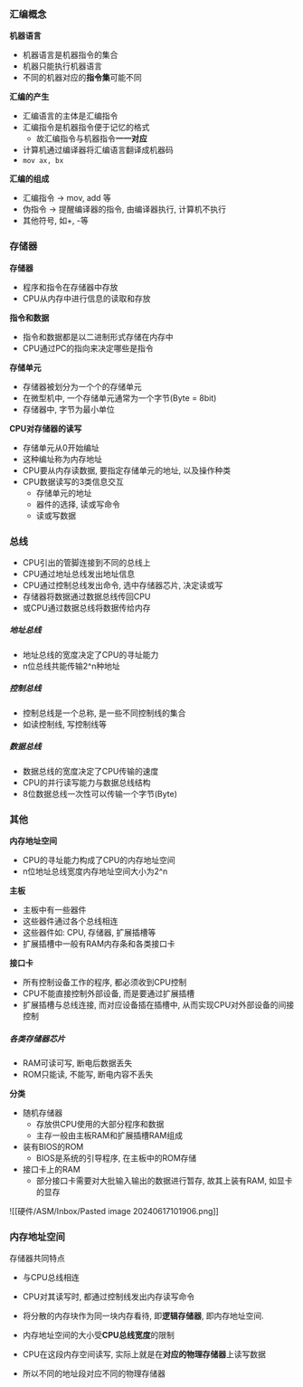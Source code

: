 
### 汇编概念

**机器语言**
- 机器语言是机器指令的集合
- 机器只能执行机器语言
- 不同的机器对应的**指令集**可能不同

**汇编的产生**
- 汇编语言的主体是汇编指令
- 汇编指令是机器指令便于记忆的格式
	- 故汇编指令与机器指令**一一对应**
- 计算机通过编译器将汇编语言翻译成机器码
- `mov ax, bx`

**汇编的组成**
- 汇编指令 -> mov, add 等
- 伪指令 -> 提醒编译器的指令, 由编译器执行, 计算机不执行
- 其他符号, 如+, -等

### 存储器

**存储器**
- 程序和指令在存储器中存放
- CPU从内存中进行信息的读取和存放

**指令和数据**
- 指令和数据都是以二进制形式存储在内存中
- CPU通过PC的指向来决定哪些是指令

**存储单元**
- 存储器被划分为一个个的存储单元
- 在微型机中, 一个存储单元通常为一个字节(Byte = 8bit)
- 存储器中, 字节为最小单位

**CPU对存储器的读写**
- 存储单元从0开始编址
- 这种编址称为内存地址
- CPU要从内存读数据, 要指定存储单元的地址, 以及操作种类
- CPU数据读写的3类信息交互
	- 存储单元的地址
	- 器件的选择, 读或写命令
	- 读或写数据

### 总线
- CPU引出的管脚连接到不同的总线上
- CPU通过地址总线发出地址信息
- CPU通过控制总线发出命令, 选中存储器芯片, 决定读或写
- 存储器将数据通过数据总线传回CPU
- 或CPU通过数据总线将数据传给内存

##### 地址总线
- 地址总线的宽度决定了CPU的寻址能力
- n位总线共能传输2^n种地址

##### 控制总线
- 控制总线是一个总称, 是一些不同控制线的集合
- 如读控制线, 写控制线等

##### 数据总线
- 数据总线的宽度决定了CPU传输的速度
- CPU的并行读写能力与数据总线结构
- 8位数据总线一次性可以传输一个字节(Byte)

### 其他

**内存地址空间**
- CPU的寻址能力构成了CPU的内存地址空间
- n位地址总线宽度内存地址空间大小为2^n

**主板**
- 主板中有一些器件
- 这些器件通过各个总线相连
- 这些器件如: CPU, 存储器, 扩展插槽等
- 扩展插槽中一般有RAM内存条和各类接口卡

**接口卡**
- 所有控制设备工作的程序, 都必须收到CPU控制
- CPU不能直接控制外部设备, 而是要通过扩展插槽
- 扩展插槽与总线连接, 而对应设备插在插槽中, 从而实现CPU对外部设备的间接控制

##### 各类存储器芯片
- RAM可读可写, 断电后数据丢失
- ROM只能读, 不能写, 断电内容不丢失

**分类**
- 随机存储器
	- 存放供CPU使用的大部分程序和数据
	- 主存一般由主板RAM和扩展插槽RAM组成
- 装有BIOS的ROM
	- BIOS是系统的引导程序, 在主板中的ROM存储
- 接口卡上的RAM
	- 部分接口卡需要对大批输入输出的数据进行暂存, 故其上装有RAM, 如显卡的显存

![[硬件/ASM/Inbox/Pasted image 20240617101906.png]]

### 内存地址空间
存储器共同特点
- 与CPU总线相连
- CPU对其读写时, 都通过控制线发出内存读写命令

- 将分散的内存块作为同一块内存看待, 即**逻辑存储器**, 即内存地址空间.
- 内存地址空间的大小受**CPU总线宽度**的限制
- CPU在这段内存空间读写, 实际上就是在**对应的物理存储器**上读写数据
- 所以不同的地址段对应不同的物理存储器











